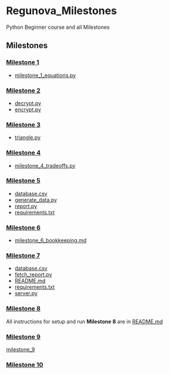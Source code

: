 # Regunova_Milestones
Python Beginner course and all Milestones

## Milestones

### [Milestone 1](milestone_1)

- [milestone_1_equations.py](milestone_1/milestone_1_equations.py)

### [Milestone 2](milestone_2)

- [decrypt.py](milestone_2/decrypt.py)
- [encrypt.py](milestone_2/encrypt.py)

### [Milestone 3](milestone_3)

- [triangle.py](milestone_3/triangle.py)

### [Milestone 4](milestone_4)

- [milestone_4_tradeoffs.py](milestone_4/milestone_4_tradeoffs.py)

### [Milestone 5](milestone_5)

- [database.csv](milestone_5/database.csv)
- [generate_data.py](milestone_5/generate_data.py)
- [report.py](milestone_5/report.py)
- [requirements.txt](milestone_5/requirements.txt)

### [Milestone 6](milestone_6)

- [milestone_6_bookkeeping.md](milestone_6/milestone_6_bookkeeping.md)

### [Milestone 7](milestone_7)

- [database.csv](milestone_7/database.csv)
- [fetch_report.py](milestone_7/fetch_report.py)
- [README.md](milestone_7/README.md)
- [requirements.txt](milestone_7/requirements.txt)
- [server.py](milestone_7/server.py)

### [Milestone 8](milestone_8)

All instructions for setup and run **Milestone 8** are in [README.md](milestone_8/README.md)

### [Milestone 9](milestone_9)

[milestone_9]()

### [Milestone 10](milestone_10)


